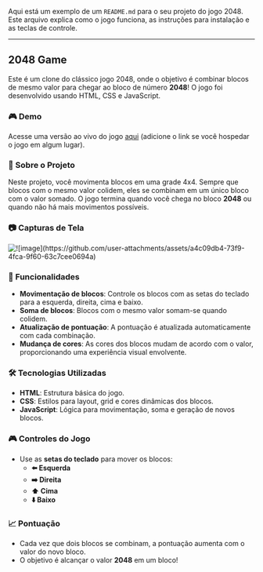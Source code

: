 Aqui está um exemplo de um `README.md` para o seu projeto do jogo 2048. Este arquivo explica como o jogo funciona, as instruções para instalação e as teclas de controle.

---

## 2048 Game

Este é um clone do clássico jogo 2048, onde o objetivo é combinar blocos de mesmo valor para chegar ao bloco de número **2048**! O jogo foi desenvolvido usando HTML, CSS e JavaScript.

### 🎮 Demo

Acesse uma versão ao vivo do jogo [aqui](#https://hanzosasaki.github.io/android2048/) (adicione o link se você hospedar o jogo em algum lugar).

### 📝 Sobre o Projeto

Neste projeto, você movimenta blocos em uma grade 4x4. Sempre que blocos com o mesmo valor colidem, eles se combinam em um único bloco com o valor somado. O jogo termina quando você chega no bloco **2048** ou quando não há mais movimentos possíveis.

### 📷 Capturas de Tela

<!-- Inclua capturas de tela aqui, se desejar -->
<img src="[screenshot.png](https://images.crazygames.com/games/2048/cover_16x9-1707828856995.png?auto=format,compress&q=75&cs=strip)" alt="![image](https://github.com/user-attachments/assets/a4c09db4-73f9-4fca-9f60-63c7cee0694a)">

### 🚀 Funcionalidades

- **Movimentação de blocos**: Controle os blocos com as setas do teclado para a esquerda, direita, cima e baixo.
- **Soma de blocos**: Blocos com o mesmo valor somam-se quando colidem.
- **Atualização de pontuação**: A pontuação é atualizada automaticamente com cada combinação.
- **Mudança de cores**: As cores dos blocos mudam de acordo com o valor, proporcionando uma experiência visual envolvente.

### 🛠️ Tecnologias Utilizadas

- **HTML**: Estrutura básica do jogo.
- **CSS**: Estilos para layout, grid e cores dinâmicas dos blocos.
- **JavaScript**: Lógica para movimentação, soma e geração de novos blocos.

### 🎮 Controles do Jogo

- Use as **setas do teclado** para mover os blocos:
  - **⬅️ Esquerda**
  - **➡️ Direita**
  - **⬆️ Cima**
  - **⬇️ Baixo**

### 📈 Pontuação

- Cada vez que dois blocos se combinam, a pontuação aumenta com o valor do novo bloco.
- O objetivo é alcançar o valor **2048** em um bloco!






